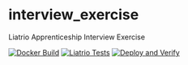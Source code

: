 # interview_exercise
Liatrio Apprenticeship Interview Exercise

[![Docker Build](https://github.com/jcdodson/interview_exercise/actions/workflows/docker-build.yaml/badge.svg)](https://github.com/jcdodson/interview_exercise/actions/workflows/docker-build.yaml)
[![Liatrio Tests](https://github.com/jcdodson/interview_exercise/actions/workflows/liatrio_tests.yaml/badge.svg)](https://github.com/jcdodson/interview_exercise/actions/workflows/liatrio_tests.yaml)
[![Deploy and Verify](https://github.com/jcdodson/interview_exercise/actions/workflows/deploy-verify.yaml/badge.svg)](https://github.com/jcdodson/interview_exercise/actions/workflows/deploy-verify.yaml)
